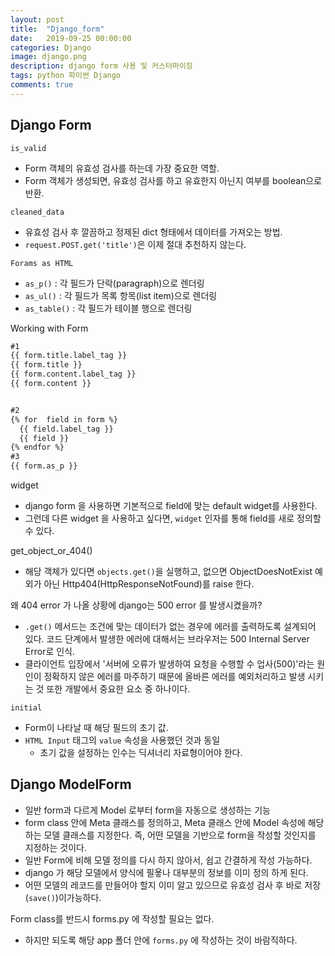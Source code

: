```yaml
---
layout: post
title:  "Django_form"
date:   2019-09-25 00:00:00
categories: Django
image: django.png
description: django form 사용 및 커스터마이징
tags: python 파이썬 Django 
comments: true
---
```


## Django Form

`is_valid`

- Form 객체의 유효성 검사를 하는데 가장 중요한 역할.
- Form 객체가 생성되면, 유효성 검사를 하고 유효한지 아닌지 여부를 boolean으로 반환.



`cleaned_data`

- 유효성 검사 후 깔끔하고 정제된  dict 형태에서 데이터를 가져오는 방법.
- `request.POST.get('title')`은 이제 절대 추천하지 않는다.

`Forams as HTML`

- `as_p()` : 각 필드가 단락(paragraph)으로 렌더링
- `as_ul()` : 각 필드가 목록 항목(list item)으로 렌더링
- `as_table()` : 각 필드가 테이블 행으로 렌더링



Working with Form

```html
#1
{{ form.title.label_tag }}
{{ form.title }}
{{ form.content.label_tag }}
{{ form.content }}


#2
{% for  field in form %}
  {{ field.label_tag }}
  {{ field }}
{% endfor %}
#3
{{ form.as_p }}
```



widget

- django form 을 사용하면 기본적으로 field에 맞는 default widget를 사용한다.
- 그런데 다른 widget 을 사용하고 싶다면, `widget` 인자를 통해  field를 새로 정의할 수 있다.

get_object_or_404()

- 해당 객체가 있다면 `objects.get()`을 실행하고, 없으면 ObjectDoesNotExist 예외가 아닌 Http404(HttpResponseNotFound)를 raise 한다.

왜 404 error 가 나올 상황에 django는 500 error 를 발생시켰을까?

- `.get()` 메서드는 조건에 맞는 데이터가 없는 경우에 에러를 출력하도록 설계되어 있다. 코드 단계에서 발생한 에러에 대해서는 브라우저는 500 Internal Server Error로 인식.
- 클라이언트 입장에서 '서버에 오류가 발생하여 요청을 수행할 수 업사(500)'라는 원인이 정확하지 않은 에러를 마주하기 때문에 올바른 에러를 예외처리하고 발생 시키는 것 또한 개발에서 중요한 요소 중 하나이다.



`initial`

- Form이 나타날 때 해당 필드의 초기 값.
- `HTML Input` 태그의 `value` 속성을 사용했던 것과 동일
  - 초기 값을 설정하는 인수는 딕셔너리 자료형이어야 한다.



## Django ModelForm

- 일반 form과 다르게 Model 로부터 form을 자동으로 생성하는 기능
- form class 안에 Meta 클래스를 정의하고, Meta 클래스 안에 Model 속성에 해당하는 모델 클래스를 지정한다. 즉, 어떤 모델을 기반으로 form을 작성할 것인지를 지정하는 것이다.
- 일반 Form에 비해 모델 정의를 다시 하지 않아서, 쉽고 간결하게 작성 가능하다.
- django 가 해당 모델에서 양식에 필욯나 대부분의 정보를 이미 정의 하게 된다.
- 어떤 모델의 레코드를 만들어야 할지 이미 알고 있으므로 유효성 검사 후 바로 저장(`save()`)이가능하다.



Form class를 반드시 forms.py 에 작성할 필요는 없다.

- 하지만 되도록 해당 app 폴더 안에 `forms.py` 에 작성하는 것이 바람직하다.